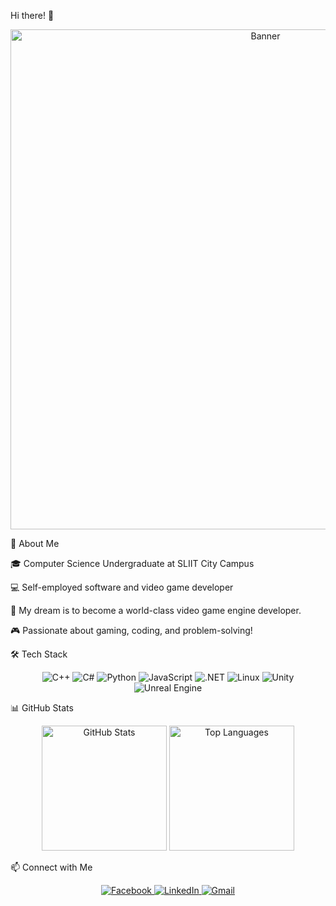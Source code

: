 Hi there! 👋

<div align="center">
  <img src="https://raw.githubusercontent.com/DilanSriyantha/DilanSriyantha/main/assets/banner.gif" alt="Banner" width="800">
</div> 

🌟 About Me

🎓 Computer Science Undergraduate at SLIIT City Campus

💻 Self-employed software and video game developer

🚀 My dream is to become a world-class video game engine developer.

🎮 Passionate about gaming, coding, and problem-solving!


🛠️ Tech Stack

<div align="center">
  <img src="https://img.shields.io/badge/C++-00599C?style=for-the-badge&logo=c%2B%2B&logoColor=white" alt="C++">  
  <img src="https://img.shields.io/badge/C%23-239120?style=for-the-badge&logo=c-sharp&logoColor=white" alt="C#">  
  <img src="https://img.shields.io/badge/Python-3776AB?style=for-the-badge&logo=python&logoColor=white" alt="Python">  
  <img src="https://img.shields.io/badge/JavaScript-F7DF1E?style=for-the-badge&logo=javascript&logoColor=black" alt="JavaScript">  
  <img src="https://img.shields.io/badge/.NET-512BD4?style=for-the-badge&logo=dotnet&logoColor=white" alt=".NET">  
  <img src="https://img.shields.io/badge/Linux-FCC624?style=for-the-badge&logo=linux&logoColor=black" alt="Linux">  
  <img src="https://img.shields.io/badge/Unity-000000?style=for-the-badge&logo=unity&logoColor=white" alt="Unity">  
  <img src="https://img.shields.io/badge/Unreal%20Engine-313131?style=for-the-badge&logo=unreal%20engine&logoColor=white" alt="Unreal Engine">  
</div>  

📊 GitHub Stats

<div align="center">
  <img height="200" src="https://github-readme-stats.vercel.app/api?username=DilanSriyantha&show_icons=true&theme=tokyonight" alt="GitHub Stats">  
  <img height="200" src="https://github-readme-stats.vercel.app/api/top-langs/?username=DilanSriyantha&layout=compact&theme=tokyonight" alt="Top Languages">  
</div>  

📫 Connect with Me

<div align="center">
  <a href="https://www.facebook.com/sriyantha.dilan.thudugala" target="_blank">
    <img src="https://img.shields.io/badge/Facebook-1877F2?style=for-the-badge&logo=facebook&logoColor=white" alt="Facebook">
  </a>  
  <a href="https://www.linkedin.com/in/dilan-sriyantha-thudugala-9789402a3" target="_blank">
    <img src="https://img.shields.io/badge/LinkedIn-0077B5?style=for-the-badge&logo=linkedin&logoColor=white" alt="LinkedIn">
  </a>  
  <a href="mailto:dilans091@gmail.com" target="_blank">
    <img src="https://img.shields.io/badge/Gmail-D14836?style=for-the-badge&logo=gmail&logoColor=white" alt="Gmail">
  </a>  
</div>
